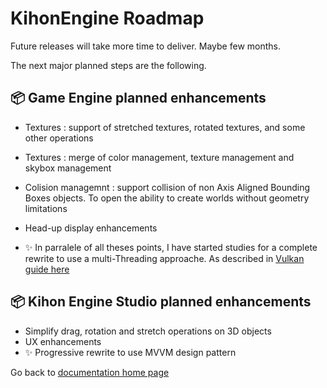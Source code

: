 # KihonEngine Roadmap

Future releases will take more time to deliver. Maybe few months.

The next major planned steps are the following.

## :package: Game Engine planned enhancements

* Textures : support of stretched textures, rotated textures, and some other operations

* Textures : merge of color management, texture management and skybox management

* Colision managemnt : support collision of non Axis Aligned Bounding Boxes objects. To open the ability to create worlds without geometry limitations

* Head-up display enhancements

* :sparkles: In parralele of all theses points, I have started studies for a complete rewrite to use a multi-Threading approache. As described in [Vulkan guide here](https://vkguide.dev/docs/extra-chapter/multithreading/)

## :package: Kihon Engine Studio planned enhancements
* Simplify drag, rotation and stretch operations on 3D objects
* UX enhancements
* :sparkles: Progressive rewrite to use MVVM design pattern

Go back to [ documentation home page](../README.md)